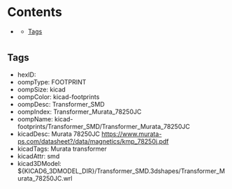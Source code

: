 



Contents
========

* [](#)
	* [Tags](#tags)

# 

## Tags

- hexID: 
- oompType: FOOTPRINT
- oompSize: kicad
- oompColor: kicad-footprints
- oompDesc: Transformer_SMD
- oompIndex: Transformer_Murata_78250JC
- oompName: kicad-footprints/Transformer_SMD/Transformer_Murata_78250JC
- kicadDesc: Murata 78250JC https://www.murata-ps.com/datasheet?/data/magnetics/kmp_78250j.pdf
- kicadTags: Murata transformer
- kicadAttr: smd
- kicad3DModel: ${KICAD6_3DMODEL_DIR}/Transformer_SMD.3dshapes/Transformer_Murata_78250JC.wrl
